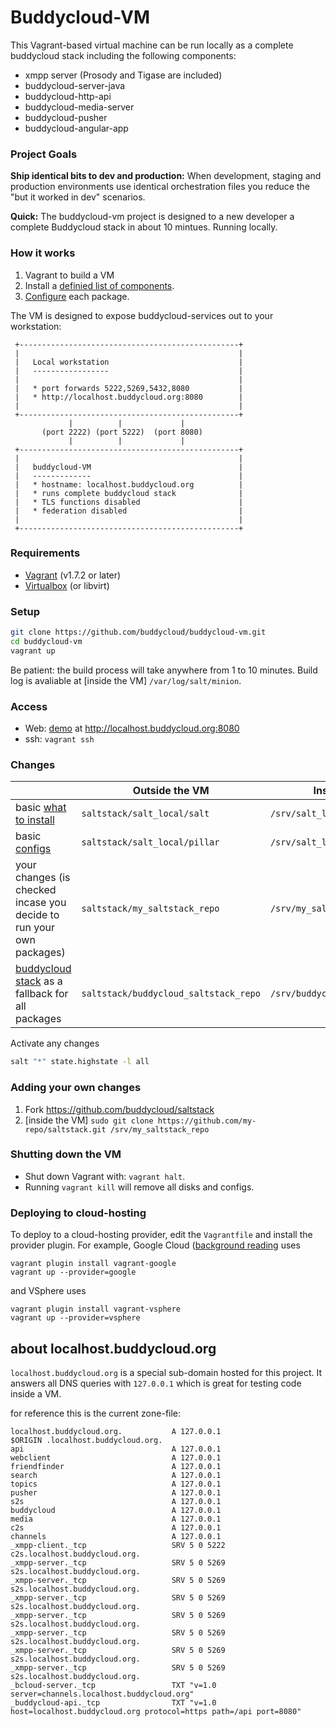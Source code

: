 # Buddycloud-VM

This Vagrant-based virtual machine can be run locally as a complete buddycloud stack including the following components:
- xmpp server (Prosody and Tigase are included)
- buddycloud-server-java
- buddycloud-http-api
- buddycloud-media-server
- buddycloud-pusher
- buddycloud-angular-app

### Project Goals

**Ship identical bits to dev and production:** When development, staging and production environments use identical orchestration files you reduce the "but it worked in dev" scenarios.

**Quick:** The buddycloud-vm project is designed to a new developer a complete Buddycloud stack in about 10 mintues. Running locally.

### How it works

1. Vagrant to build a VM
2. Install a [definied list of components](https://github.com/buddycloud/buddycloud-vm/blob/master/saltstack/salt_local/salt/top.sls).
3. [Configure](https://github.com/buddycloud/saltstack/tree/master/salt) each package.

The VM is designed to expose buddycloud-services out to your workstation:
```
 +-------------------------------------------------+ 
 |                                                 |
 |   Local workstation                             | 
 |   -----------------                             | 
 |                                                 | 
 |   * port forwards 5222,5269,5432,8080           | 
 |   * http://localhost.buddycloud.org:8080        |
 |                                                 | 
 +-------------------------------------------------+ 
             |          |             |
       (port 2222) (port 5222)  (port 8080)
             |          |             |
 +-------------------------------------------------+
 |                                                 |
 |   buddycloud-VM                                 |
 |   -------------                                 |
 |   * hostname: localhost.buddycloud.org          |
 |   * runs complete buddycloud stack              |
 |   * TLS functions disabled                      |
 |   * federation disabled                         |
 |                                                 |
 +-------------------------------------------------+
```

### Requirements

- [Vagrant](http://www.vagrantup.com/) (v1.7.2 or later)
- [Virtualbox](https://www.virtualbox.org/wiki/Downloads) (or libvirt)

### Setup

```bash
git clone https://github.com/buddycloud/buddycloud-vm.git
cd buddycloud-vm
vagrant up
```

Be patient: the build process will take anywhere from 1 to 10 minutes. Build log is avaliable at [inside the VM] `/var/log/salt/minion`.

### Access

- Web: [demo](https://github.com/buddycloud/buddycloud-angular-app) at http://localhost.buddycloud.org:8080
- ssh: `vagrant ssh`

### Changes

|                 | Outside the VM                                  | Inside the VM                      |
|-----------------|-------------------------------------------------|------------------------------------|
| basic [what to install](https://github.com/buddycloud/buddycloud-vm/blob/master/saltstack/salt_local/salt/top.sls)    | `saltstack/salt_local/salt`       | `/srv/salt_local/salt`             |     
| basic [configs](https://github.com/buddycloud/buddycloud-vm/tree/master/saltstack/salt_local/pillar)   | `saltstack/salt_local/pillar`     | `/srv/salt_local/pillar`           | 
| your changes (is checked incase you decide to run your own packages)  | `saltstack/my_saltstack_repo`     | `/srv/my_saltstack_repo`           |
| [buddycloud stack](https://github.com/buddycloud/saltstack) as a fallback for all packages | `saltstack/buddycloud_saltstack_repo` | `/srv/buddycloud_saltstack_repo` |

Activate any changes
```bash 
salt "*" state.highstate -l all
```

### Adding your own changes

1. Fork https://github.com/buddycloud/saltstack
2. [inside the VM] `sudo git clone https://github.com/my-repo/saltstack.git /srv/my_saltstack_repo`

### Shutting down the VM

- Shut down Vagrant with: `vagrant halt`. 
- Running `vagrant kill` will remove all disks and configs.

### Deploying to cloud-hosting

To deploy to a cloud-hosting provider, edit the `Vagrantfile` and install the provider plugin. For example, Google Cloud ([background reading](https://github.com/mitchellh/vagrant-google) uses
```
vagrant plugin install vagrant-google
vagrant up --provider=google
```
and VSphere uses
```
vagrant plugin install vagrant-vsphere
vagrant up --provider=vsphere
```

## about localhost.buddycloud.org

`localhost.buddycloud.org` is a special sub-domain hosted for this project. It answers all DNS queries with `127.0.0.1` which is great for testing code inside a VM.

for reference this is the current zone-file:
```bind
localhost.buddycloud.org.           A 127.0.0.1
$ORIGIN .localhost.buddycloud.org.
api                                 A 127.0.0.1
webclient                           A 127.0.0.1
friendfinder                        A 127.0.0.1
search                              A 127.0.0.1
topics                              A 127.0.0.1
pusher                              A 127.0.0.1
s2s                                 A 127.0.0.1
buddycloud                          A 127.0.0.1
media                               A 127.0.0.1
c2s                                 A 127.0.0.1
channels                            A 127.0.0.1
_xmpp-client._tcp                   SRV 5 0 5222 c2s.localhost.buddycloud.org.
_xmpp-server._tcp                   SRV 5 0 5269 s2s.localhost.buddycloud.org.
_xmpp-server._tcp                   SRV 5 0 5269 s2s.localhost.buddycloud.org.
_xmpp-server._tcp                   SRV 5 0 5269 s2s.localhost.buddycloud.org.
_xmpp-server._tcp                   SRV 5 0 5269 s2s.localhost.buddycloud.org.
_xmpp-server._tcp                   SRV 5 0 5269 s2s.localhost.buddycloud.org.
_xmpp-server._tcp                   SRV 5 0 5269 s2s.localhost.buddycloud.org.
_xmpp-server._tcp                   SRV 5 0 5269 s2s.localhost.buddycloud.org.
_bcloud-server._tcp                 TXT "v=1.0 server=channels.localhost.buddycloud.org"
_buddycloud-api._tcp                TXT "v=1.0 host=localhost.buddycloud.org protocol=https path=/api port=8080"
```
